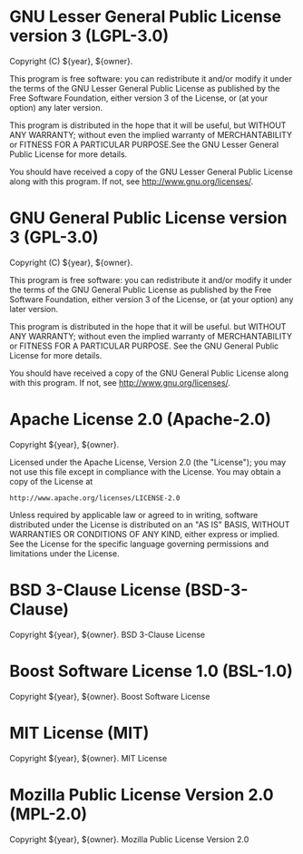 # GNU Lesser General Public License version 3 (LGPL-3.0)
Copyright (C) ${year}, ${owner}.

This program is free software: you can redistribute it and/or modify
it under the terms of the GNU Lesser General Public License as published
by the Free Software Foundation, either version 3 of the License, or
(at your option) any later version.

This program is distributed in the hope that it will be useful,
but WITHOUT ANY WARRANTY; without even the implied warranty of
MERCHANTABILITY or FITNESS FOR A PARTICULAR PURPOSE.See the
GNU Lesser General Public License for more details.

You should have received a copy of the GNU Lesser General Public License
along with this program.  If not, see <http://www.gnu.org/licenses/>.

# GNU General Public License version 3 (GPL-3.0)
Copyright (C) ${year}, ${owner}.

This program is free software: you can redistribute it and/or modify
it under the terms of the GNU General Public License as published by
the Free Software Foundation, either version 3 of the License, or
(at your option) any later version.

This program is distributed in the hope that it will be useful.
but WITHOUT ANY WARRANTY; without even the implied warranty of
MERCHANTABILITY or FITNESS FOR A PARTICULAR PURPOSE.  See the
GNU General Public License for more details.

You should have received a copy of the GNU General Public License
along with this program.  If not, see <http://www.gnu.org/licenses/>.

# Apache License 2.0 (Apache-2.0)
Copyright ${year}, ${owner}.

Licensed under the Apache License, Version 2.0 (the "License");
you may not use this file except in compliance with the License.
You may obtain a copy of the License at

    http://www.apache.org/licenses/LICENSE-2.0

Unless required by applicable law or agreed to in writing, software
distributed under the License is distributed on an "AS IS" BASIS,
WITHOUT WARRANTIES OR CONDITIONS OF ANY KIND, either express or implied.
See the License for the specific language governing permissions and
limitations under the License.

# BSD 3-Clause License (BSD-3-Clause)
Copyright ${year}, ${owner}.
BSD 3-Clause License

# Boost Software License 1.0 (BSL-1.0)
Copyright ${year}, ${owner}.
Boost Software License

# MIT License (MIT)
Copyright ${year}, ${owner}.
MIT License

# Mozilla Public License Version 2.0 (MPL-2.0)
Copyright ${year}, ${owner}.
Mozilla Public License Version 2.0

